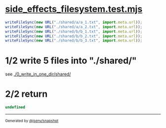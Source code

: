 # [side_effects_filesystem.test.mjs](../../side_effects_filesystem.test.mjs)

```js
writeFileSync(new URL("./shared/a/a_1.txt", import.meta.url));
writeFileSync(new URL("./shared/a/a_2.txt", import.meta.url));
writeFileSync(new URL("./shared/b/b_1.txt", import.meta.url));
writeFileSync(new URL("./shared/b/b_2.txt", import.meta.url));
writeFileSync(new URL("./shared/b/b_3.txt", import.meta.url));
```

# 1/2 write 5 files into "./shared/"

see [./0_write_in_one_dir/shared/](./0_write_in_one_dir/shared/)

# 2/2 return

```js
undefined
```
---

<sub>
  Generated by <a href="https://github.com/jsenv/core/tree/main/packages/independent/snapshot">@jsenv/snapshot</a>
</sub>